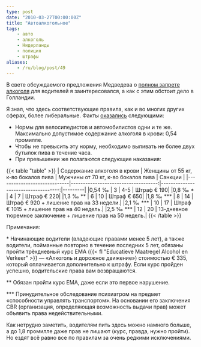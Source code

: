 ```yaml
---
type: post
date: "2010-03-27T00:00:00Z"
title: "Автоалкогольное"
tags:
    - авто
    - алкоголь
    - Нидерланды
    - полиция
    - штрафы
aliases:
    - /ru/blog/post/49
---
```


В свете обсуждаемого предложения Медведева о [полном запрете алкоголя](http://www.rian.ru/politics/20100327/216743774.html) для водителей я заинтересовался, а как с этим обстоит дело в Голландии.

Я знал, что здесь соответствующие правила, как и во многих других сферах, более либеральные. Факты [оказались](http://www.apporte.nl/alcohol-faq.html) следующими:

<!--more-->

* Нормы для велосипедистов и автомобилистов одни и те же. Максимально допустимое содержание алкоголя в крови: 0,54 промилле.
* Чтобы не превысить эту норму, необходимо выпивать не более двух бутылок пива в течение часа.
* При превышении же полагаются следующие наказания:

{{< table "table" >}}
| Содержание алкоголя в крови | Женщины от 55 кг, к-во бокалов пива | Мужчины от 70 кг, к-во бокалов пива | Санкции |
|-----------------------------|------------------------------------:|------------------------------------:|---------|
|0,54 ‰                       | 3                                   | 4-5  | Штраф € 190|
|0,8 ‰ *                      | 4                                   | 7    | Штраф € 220|
|1,3 ‰ **                     | 6                                   | 10   | Штраф € 650|
|1,8 ‰ ***                    | 8                                   | 14   | Штраф € 920 + лишение прав на 33 недели.|
|2,1 ‰ ***                    | 10                                  | 17   | Штраф € 1015 + лишение прав на 40 недель.|
|2,5 ‰ ***                    | 12                                  | 20   | 13-дневное тюремное заключение + лишение прав на 50 недель.|
{{< /table >}}

Примечания:

\* Начинающие водители (владеющие правами менее 5 лет), а также водители, пойманные повторно в течение последних 5 лет, обязаны пройти трёхдневный курс EMA ({{< fl "Educatieve Maatregel Alcohol en Verkeer" >}} — «Алкоголь и дорожное движение») стоимостью € 335, который оплачивается дополнительно к штрафу. Если курс пройден успешно, водительские права вам возвращаются.

\*\* Обязан пройти курс EMA, даже если это первое нарушение.

\*\*\* Принудительное обследование психиатром на предмет «способности управлять транспортом». На основании его заключения CBR (организация, определяющая возможность выдачи прав) может объявить права недействительными.

Как нетрудно заметить, водителям пить здесь можно намного больше, а до 1,8 промилле даже прав не лишают (курс, правда, нужно пройти). Но ездят всё равно все по правилам за очень редкими исключениями.
